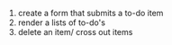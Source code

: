 1. create a form that submits a to-do item
2. render a lists of to-do's
3. delete an item/ cross out items 

